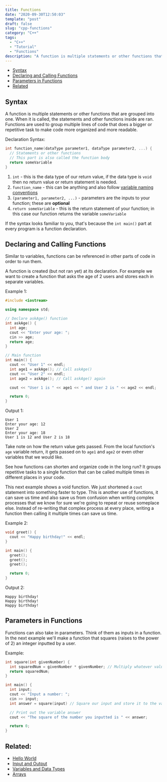 ```yaml
---
title: Functions
date: "2020-09-30T12:50:03"
template: "post"
draft: false 
slug: "cpp-functions"
category: "C++"
tags:
  - "C++"
  - "Tutorial"
  - "Functions"
description: "A function is multiple statements or other functions that are grouped into one. When it is called, the statements and other functions inside are ran."
---
```


- [Syntax](#syntax)
- [Declaring and Calling Functions](#declaring-and-calling-functions)
- [Parameters in Functions](#parameters-in-functions)
- [Related](#related)

## Syntax

A function is multiple statements or other functions that are grouped into one. When it is called, the statements and other functions inside are ran. Functions are used to group multiple lines of code that does a bigger or repetitive task to make code more organized and more readable.

Declaration Syntax:

```cpp
int function_name(dataType parameter1, dataType parameter2, ...) {
  // Statements or other functions
  // This part is also called the function body
  return someVariable
}
```

1. `int` - this is the data type of our return value, if the data type is `void` then no return value or return statement is needed.
2. `function_name` - this can be anything and also follow [variable naming conventions](/posts/cpp-Variables-DataTypes)
3. `(parameter1, parameter2, ...)` - parameters are the inputs to your function; these are **optional**
4. `return someVariable` - this is the return statement of your function; in this case our function returns the variable `someVariable`

If the syntax looks familiar to you, that's because the `int main()` part at every program is a function declaration.

## Declaring and Calling Functions

Similar to variables, functions can be referenced in other parts of code in order to run them.

A function is created (but not ran yet) at its declaration. For example we want to create a function that asks the age of 2 users and stores each in separate variables.

Example 1:

```cpp
#include <iostream>

using namespace std;

// Declare askAge() function
int askAge() {
  int age;
  cout << "Enter your age: ";
  cin >> age;
  return age;
}

// Main function
int main() {
  cout << "User 1" << endl;
  int age1 = askAge(); // Call askAge()
  cout << "User 2" << endl;
  int age2 = askAge(); // Call askAge() again

  cout << "User 1 is " << age1 << " and User 2 is " << age2 << endl;

  return 0;
}
```

Output 1:

```
User 1
Enter your age: 12
User 2
Enter your age: 18
User 1 is 12 and User 2 is 18
```

Take note on how the return value gets passed. From the local function's `age` variable return, it gets passed on to `age1` and `age2` or even other variables that we would like.

See how functions can shorten and organize code in the long run? It groups repetitive tasks to a single function that can be called multiple times in different places in your code.

This next example shows a void function. We just shortened a `cout` statement into something faster to type. This is another use of functions, it can save us time and also save us from confusion when writing complex processes that we know for sure we're going to repeat or reuse someplace else. Instead of re-writing that complex process at every place, writing a function then calling it multiple times can save us time. 

Example 2:

```cpp
void greet() {
  cout << "Happy birthday!" << endl;
}

int main() {
  greet();
  greet();
  greet();

  return 0;
}
```

Output 2:

```
Happy birthday!
Happy birthday!
Happy birthday!
```

## Parameters in Functions

Functions can also take in parameters. Think of them as inputs in a function. In the next example we'll make a function that squares (raises to the power of 2) an integer inputted by a user.

Example:

```cpp
int square(int givenNumber) {
  int squaredNum = givenNumber * givenNumber; // Multiply whatever value the parameter is by itself
  return squaredNum;
}

int main() {
  int input;
  cout << "Input a number: ";
  cin >> input;
  int answer = square(input) // Square our input and store it to the variable answer

  // Print out the variable answer
  cout << "The square of the number you inputted is " << answer;

  return 0;
}
```

## Related:

- [Hello World](/posts/cpp-hello-world)
- [Input and Output](/posts/cpp-input-output)
- [Variables and Data Types](/posts/cpp-variables)
- [Arrays](/posts/cpp-arrays)
